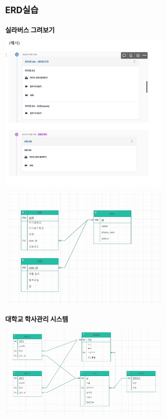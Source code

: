 # ERD실습

## 실라버스 그려보기



![image-20220823135856018](ERD%EC%8B%A4%EC%8A%B5.assets/image-20220823135856018.png)

![image-20220823135811824](ERD%EC%8B%A4%EC%8A%B5.assets/image-20220823135811824.png)



## 대학교 학사관리 시스템 

![image-20220823153225587](ERD%EC%8B%A4%EC%8A%B5.assets/image-20220823153225587-16612366136552.png)